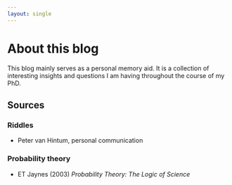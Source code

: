 ```yaml
---
layout: single
---
```


# About this blog

This blog mainly serves as a personal memory aid. It is a collection of interesting insights and questions I am having throughout the course of my PhD.  


## Sources

### Riddles
- Peter van Hintum, personal communication

### Probability theory
- ET Jaynes (2003) _Probability Theory: The Logic of Science_

